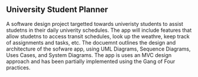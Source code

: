 ## University Student Planner

A software design project targetted towards univeristy students to assist studetns in their daily univerity schedules. The app will include features that allow studetns to access transit schedules, look up the weathre, keep track of assignments and tasks, etc. The docuemnt outlines the design and architecture of the sofware app, using UML Diagrams, Sequence Diagrams, Uses Cases, and System Diagrams. The app is uses an MVC design approach and has been partially implemented using the Gang of Four practices.

